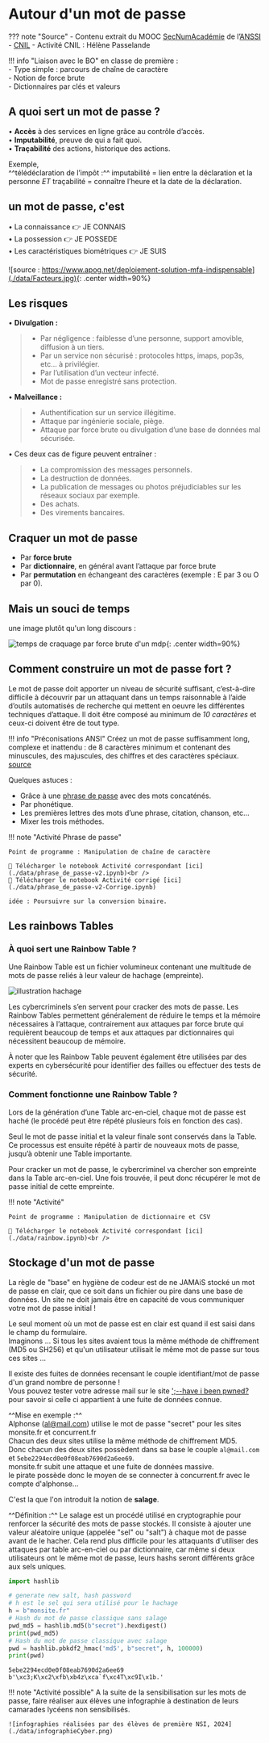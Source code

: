 # Autour d'un mot de passe

??? note "Source"
    - Contenu extrait du MOOC [SecNumAcadémie](https://secnumacademie.gouv.fr/) de l’[ANSSI](https://cyber.gouv.fr/)
    - [CNIL](https://www.cnil.fr/)
    - Activité CNIL : Hélène Passelande


!!! info "Liaison avec le BO"
    en classe de première : <br/>
    - Type simple : parcours de chaîne de caractère<br/>
    - Notion de force brute<br/>
    - Dictionnaires par clés et valeurs<br/>

## A quoi sert un mot de passe ?

• **Accès** à des services en ligne grâce au contrôle d’accès.<br/>
• **Imputabilité**, preuve de qui a fait quoi.<br/>
• **Traçabilité** des actions, historique des actions.<br/>

Exemple, <br/>
^^télédéclaration de l’impôt :^^ imputabilité = lien entre la déclaration et la personne *ET* traçabilité = connaître l’heure et la date de la déclaration.

## un mot de passe, c'est 

• La connaissance :point_right: JE CONNAIS<br/>
• La possession :point_right: JE POSSEDE<br/>
• Les caractéristiques biométriques :point_right: JE SUIS<br/>

![source : https://www.apog.net/deploiement-solution-mfa-indispensable](./data/Facteurs.jpg){: .center width=90%}

## Les risques 

• **Divulgation :**<br/>

> - Par négligence : faiblesse d’une personne, support amovible, diffusion à un tiers.<br/>
> - Par un service non sécurisé : protocoles https, imaps, pop3s, etc… à privilégier.<br/>
> - Par l’utilisation d’un vecteur infecté.<br/>
> - Mot de passe enregistré sans protection.<br/>

• **Malveillance :**<br/>

> - Authentification sur un service illégitime.<br/>
> - Attaque par ingénierie sociale, piège.<br/>
> - Attaque par force brute ou divulgation d’une base de données mal sécurisée.<br/>

• Ces deux cas de figure peuvent entraîner :<br/>

> - La compromission des messages personnels.<br/>
> - La destruction de données.<br/>
> - La publication de messages ou photos préjudiciables sur les réseaux sociaux par exemple.<br/>
> - Des achats.<br/>
> - Des virements bancaires.<br/>

## Craquer un mot de passe

- Par **force brute**<br/>
- Par **dictionnaire**, en général avant l’attaque par force brute<br/>
- Par **permutation** en échangeant des caractères (exemple : E par 3 ou O par 0).<br/>

## Mais un souci de temps

une image plutôt qu'un long discours :

![temps de craquage par force brute d'un mdp](./data/etude-hive-systems-mots-de-passe.jpg){: .center width=90%}

## Comment construire un mot de passe fort ?

Le mot de passe doit apporter un niveau de sécurité suffisant, c’est-à-dire difficile à découvrir par un attaquant dans un temps raisonnable à  l’aide d’outils automatisés de recherche qui mettent en oeuvre les différentes techniques d’attaque. Il doit être composé au minimum de *10 caractères* et ceux-ci doivent être de tout type.

!!! info "Préconisations ANSI"
    Créez un mot de passe suffisamment long, complexe et inattendu : de 8 caractères minimum et contenant des minuscules, des majuscules, des chiffres et des caractères spéciaux. [source](https://cyber.gouv.fr/bonnes-pratiques-protegez-vous)

Quelques astuces : 
- Grâce à une [phrase de passe](https://www.cnil.fr/fr/generer-un-mot-de-passe-solide) avec des mots concaténés.
- Par phonétique.
- Les premières lettres des mots d’une phrase, citation, chanson, etc…
- Mixer les trois méthodes.

!!! note "Activité Phrase de passe"

    Point de programme : Manipulation de chaîne de caractère

    🔽 Télécharger le notebook Activité correspondant [ici](./data/phrase_de_passe-v2.ipynb)<br />
    🔽 Télécharger le notebook Activité corrigé [ici](./data/phrase_de_passe-v2-Corrige.ipynb)

    idée : Poursuivre sur la conversion binaire. 

## Les rainbows Tables

### À quoi sert une Rainbow Table ?

Une Rainbow Table est un fichier volumineux contenant une multitude de mots de passe reliés à leur valeur de hachage (empreinte). 

![illustration hachage](./data/hachmd5.png)

Les cybercriminels s’en servent pour cracker des mots de passe. Les Rainbow Tables permettent généralement de réduire le temps et la mémoire nécessaires à l’attaque, contrairement aux attaques par force brute qui requièrent beaucoup de temps et aux attaques par dictionnaires qui nécessitent beaucoup de mémoire. 

À noter que les Rainbow Table peuvent également être utilisées par des experts en cybersécurité pour identifier des failles ou effectuer des tests de sécurité. 

### Comment fonctionne une Rainbow Table ? 

Lors de la génération d’une Table arc-en-ciel, chaque mot de passe est haché (le procédé peut être répété plusieurs fois en fonction des cas).  

Seul le mot de passe initial et la valeur finale sont conservés dans la Table. Ce processus est ensuite répété à partir de nouveaux mots de passe, jusqu’à obtenir une Table importante. 

Pour cracker un mot de passe, le cybercriminel va chercher son empreinte dans la Table arc-en-ciel. Une fois trouvée, il peut donc récupérer le mot de passe initial de cette empreinte.

!!! note "Activité"

    Point de programme : Manipulation de dictionnaire et CSV

    🔽 Télécharger le notebook Activité correspondant [ici](./data/rainbow.ipynb)<br />

## Stockage d'un mot de passe

La règle de "base" en hygiène de codeur est de ne JAMAiS stocké un mot de passe en clair, que ce soit dans un fichier ou pire dans une base de données. Un site ne doit jamais être en capacité de vous communiquer votre mot de passe initial !

Le seul moment où un mot de passe est en clair est quand il est saisi dans le champ du formulaire. <br />
Imaginons ... Si tous les sites avaient tous la même méthode de chiffrement (MD5 ou SH256) et qu'un utilisateur utilisait le même mot de passe sur tous ces sites ...

Il existe des fuites de données recensant le couple identifiant/mot de passe d'un grand nombre de personne ! <br />
Vous pouvez tester votre adresse mail sur le site [';--have i been pwned?](https://haveibeenpwned.com/) pour savoir si celle ci appartient à une fuite de données connue.


^^Mise en exemple :^^ <br />
Alphonse (al@mail.com) utilise le mot de passe "secret" pour les sites monsite.fr et concurrent.fr<br />
Chacun des deux sites utilise la même méthode de chiffrement MD5.<br />
Donc chacun des deux sites possèdent dans sa base le couple `al@mail.com` et `5ebe2294ecd0e0f08eab7690d2a6ee69`.<br />
monsite.fr subit une attaque et une fuite de données massive.<br />
le pirate possède donc le moyen de se connecter à concurrent.fr avec le compte d'alphonse...

C'est la que l'on introduit la notion de **salage**.

^^Définition :^^ Le salage est un procédé utilisé en cryptographie pour renforcer la sécurité des mots de passe stockés. Il consiste à ajouter une valeur aléatoire unique (appelée "sel" ou "salt") à chaque mot de passe avant de le hacher. Cela rend plus difficile pour les attaquants d'utiliser des attaques par table arc-en-ciel ou par dictionnaire, car même si deux utilisateurs ont le même mot de passe, leurs hashs seront différents grâce aux sels uniques.

```python linenums='1'
import hashlib

# generate new salt, hash password
# h est le sel qui sera utilisé pour le hachage
h = b"monsite.fr"
# Hash du mot de passe classique sans salage
pwd_md5 = hashlib.md5(b"secret").hexdigest()
print(pwd_md5)
# Hash du mot de passe classique avec salage
pwd = hashlib.pbkdf2_hmac('md5', b"secret", h, 100000)
print(pwd)
```
```
5ebe2294ecd0e0f08eab7690d2a6ee69
b'\xc3;K\xc2\xfb\xb4z\xca`f\xc4T\xc9I\x1b.'
```
!!! note "Activité possible"
    A la suite de la sensibilisation sur les mots de passe, faire réaliser aux élèves une infographie à destination de leurs camarades lycéens non sensibilisés.

    ![infographies réalisées par des élèves de première NSI, 2024](./data/infographieCyber.png)
    